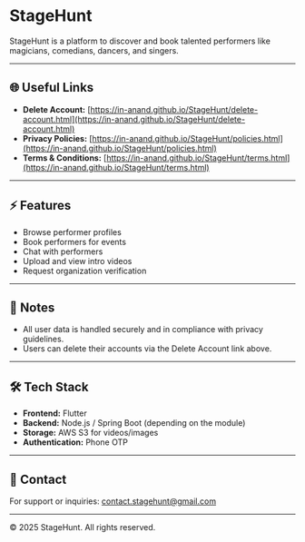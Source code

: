 # StageHunt

StageHunt is a platform to discover and book talented performers like magicians, comedians, dancers, and singers.  

---

## 🌐 Useful Links

- **Delete Account:** [https://in-anand.github.io/StageHunt/delete-account.html](https://in-anand.github.io/StageHunt/delete-account.html)  
- **Privacy Policies:** [https://in-anand.github.io/StageHunt/policies.html](https://in-anand.github.io/StageHunt/policies.html)  
- **Terms & Conditions:** [https://in-anand.github.io/StageHunt/terms.html](https://in-anand.github.io/StageHunt/terms.html)  

---

## ⚡ Features

- Browse performer profiles  
- Book performers for events  
- Chat with performers  
- Upload and view intro videos  
- Request organization verification  

---

## 📌 Notes

- All user data is handled securely and in compliance with privacy guidelines.  
- Users can delete their accounts via the Delete Account link above.  

---

## 🛠️ Tech Stack

- **Frontend:** Flutter  
- **Backend:** Node.js / Spring Boot (depending on the module)  
- **Storage:** AWS S3 for videos/images  
- **Authentication:** Phone OTP  

---

## 📧 Contact

For support or inquiries: [contact.stagehunt@gmail.com](mailto:contact.stagehunt@gmail.com)

---

&copy; 2025 StageHunt. All rights reserved.
